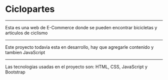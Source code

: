 # Ciclopartes
***
Esta es una web de E-Commerce donde se pueden encontrar bicicletas y articulos de ciclismo
***
Este proyecto todavia esta en desarrollo, hay que agregarle contenido y tambien JavaScript
***
Las tecnologias usadas en el proyecto son: HTML, CSS, JavaScript y Bootstrap
